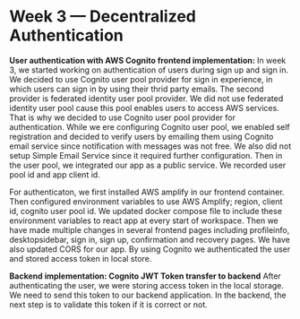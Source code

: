 # Week 3 — Decentralized Authentication

**User authentication with AWS Cognito frontend implementation:**
In week 3, we started working on authentication of users during sign up and sign in. We decided to use Cognito user pool provider for sign in experience, in which users can sign in by using their thrid party emails. The second provider is federated identity user pool provider. We did not use federated identity user pool cause this pool enables users to access AWS services. That is why we decided to use Cognito user pool provider for authentication.
While we ere configuring Cognito user pool, we enabled self registration and decided to verify users by emailing them using Cognito email service since notification with messages was not free. We also did not setup Simple Email Service since it required further configuration. Then in the user pool, we integrated our app as a public service. We recorded user pool id and app client id. 

For authenticaton, we first installed AWS amplify in our frontend container. Then configured environment variables to use AWS Amplify; region, client id, cognito user pool id. We updated docker compose file to include these environment variables to react app at every start of workspace.
Then we have made multiple changes in several frontend pages including profileinfo, desktopsidebar, sign in, sign up, confirmation and recovery pages.
We have also updated CORS for our app. By using Cognito we authenticated the user and stored access token in local store.

**Backend implementation: Cognito JWT Token transfer to backend**
After authenticating the user, we were storing access token in the local storage. We need to send this token to our backend application.
In the backend, the next step is to validate this token if it is correct or not. 

